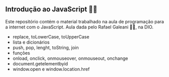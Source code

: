 ## Introdução ao JavaScript :woman_technologist:

Este repositório contém o material trabalhado na aula de programação para a internet com o JavaScript. Aula dada pelo Rafael Galeani :man_technologist:, na DIO.

- replace, toLowerCase, toUpperCase
- lista e dicionários
- push, pop, lenght, toString, join
- funções
- onload, onclick, onmouseover, onmouseout, onchange
- document.getelementbyid
- window.open e window.location.href